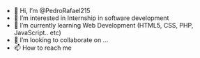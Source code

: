 - 👋 Hi, I’m @PedroRafael215
- 👀 I’m interested in Internship in software development
- 🌱 I’m currently learning Web Development (HTML5, CSS, PHP, JavaScript.. etc)
- 💞️ I’m looking to collaborate on ...
- 📫 How to reach me 

<!---
PedroRafael215/PedroRafael215 is a ✨ special ✨ repository because its `README.md` (this file) appears on your GitHub profile.
You can click the Preview link to take a look at your changes.
--->
